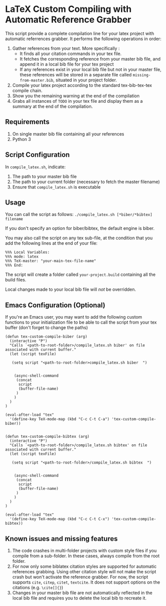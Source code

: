 # LaTeX Custom Compiling with Automatic Reference Grabber

This script provide a complete compilation line for your latex project with automatic referrences grabber. It performs the following operations in order: 
1. Gather references from your text. More specifically : 
   - It finds all your citation commands in your tex file.
   - It fetches the corresponding reference from your master bib file, and append it in a local bib file for your tex project
   - If any references exist in your local bib file but not in your master file, these references will be stored in a separate file called `missing-from-master.bib`, situated in your project folder.
3. Compile your latex project according to the standard tex-bib-tex-tex compile chain. 
4. Show you the remaining warning at the end of the compilation
5. Grabs all instances of `TODO` in your tex file and display them as a summary at the end of the compilation. 


## Requirements
1. On single master bib file containing all your references
2. Python 3

## Script Configuration
In `compile_latex.sh`, indicate: 
1. The path to your master bib file
2. The path to your current folder (necessary to fetch the master filename)
3. Ensure that `compile_latex.sh` is executable

## Usage
You can call the script as follows: 
`./compile_latex.sh [*biber/*bibtex] filename`

If you don't specify an option for biber/bibtex, the default engine is biber. 

You may also call the script on any tex sub-file, at the condition that you add the following lines at the end of your file: 

```
%%% Local Variables:
%%% mode: latex
%%% TeX-master: "your-main-tex-file-name"
%%% End:
```
The script will create a folder called `your-project.build` containing all the build files. 

Local changes made to your local bib file will *not* be overridden. 



## Emacs Configuration (Optional)
If you're an Emacs user, you may want to add the following custom functions to your initialization file to be able to call the script from your tex buffer (don't forget to change the paths)

```
(defun tex-custom-compile-biber (arg)
  (interactive "P")
  "Calls `<path-to-root-folder>/compile_latex.sh biber' on file associated with current buffer."
  (let (script texFile)

   (setq script "<path-to-root-folder>compile_latex.sh biber  ")
  

    (async-shell-command 
     (concat
      script
      (buffer-file-name)
     )
    )
  )
)

(eval-after-load "tex"
  '(define-key TeX-mode-map (kbd "C-c C-t C-a") 'tex-custom-compile-biber))


(defun tex-custom-compile-bibtex (arg)
  (interactive "P")
  "Calls `<path-to-root-folder>/compile_latex.sh bibtex' on file associated with current buffer."
  (let (script texFile)

   (setq script "<path-to-root-folder>/compile_latex.sh bibtex  ")
  

    (async-shell-command 
     (concat
      script
      (buffer-file-name)
     )
    )
  )
)

(eval-after-load "tex"
  '(define-key TeX-mode-map (kbd "C-c C-t C-x") 'tex-custom-compile-bibtex))

```


## Known issues and missing features
1. The code crashes in multi-folder projects with custom style files if you compile from a sub-folder. In these cases, always compile from the root folder. 
2. For now only some biblatex citation styles are supported for automatic references grabbing. Using other citation style will not make the script crash but won't activate the reference grabber. For now, the script supports `cite`, `citep`, `citet`, `textcite`. It does not support options on the citations (e.g. `\cite[]{}`)
3. Changes in your master bib file are not automatically reflected in the local bib file and requires you to delete the local bib to recreate it. 

